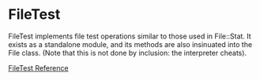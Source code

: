 # FileTest

FileTest implements file test operations similar to those used in File::Stat.
It exists as a standalone module, and its methods are also insinuated into the
File class. (Note that this is not done by inclusion: the interpreter cheats).

[FileTest Reference](https://ruby-doc.org/core-2.7.0/FileTest.html)